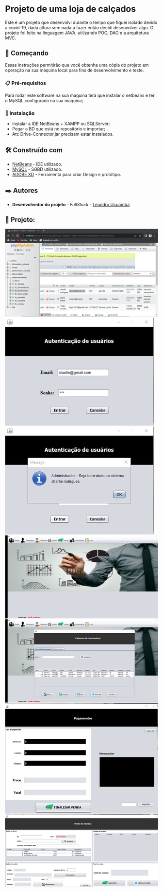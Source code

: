 # Projeto de uma loja de calçados
 Este é um projeto que desenvolvi durante o tempo que fiquei isolado devido a covid-19, dada altura sem nada a fazer então decidi desenvolver algo. O projeto foi feito na linguagem JAVA, utilizando POO, DAO e a arquitetura MVC.
 
 ## 🚀 Começando
 
Essas instruções permitirão que você obtenha uma cópia do projeto em operação na sua máquina local para fins de desenvolvimento e teste.

### 📋 Pré-requisitos

Para rodar este software na sua maquina terá que instalar o netbeans e ter o MySQL configurado na sua maquina;


### 🔧 Instalação

- Instalar a IDE NetBeans + XAMPP ou SQLServer;
- Pegar a BD que está no repositório e importar;
- Att: Drive-Connector.jar precisam estar instalados.


## 🛠️ Construído com

* [NetBeans](https://netbeans.apache.org/) - IDE utilizado.
* [MySQL](https://www.mysql.com/) - SGBD utilizado.
* [ADOBE XD](https://helpx.adobe.com/pt/xd/get-started.html) - Ferramenta para criar Design e protótipo.


## ✒️ Autores

* **Desenvolvedor do projeto** - *FullStack* - [Leandro Ucuamba](https://github.com/LeandroUcuamba)


## 📄 Projeto:

![imagem projeto](https://github.com/LeandroUcuamba/SistemaVendas_Com_JAVA/blob/main/imgReadme/img1.jpg)
![imagem projeto](https://github.com/LeandroUcuamba/SistemaVendas_Com_JAVA/blob/main/imgReadme/img2.jpg)
![imagem projeto](https://github.com/LeandroUcuamba/SistemaVendas_Com_JAVA/blob/main/imgReadme/img3.jpg)
![imagem projeto](https://github.com/LeandroUcuamba/SistemaVendas_Com_JAVA/blob/main/imgReadme/img4.jpg)
![imagem projeto](https://github.com/LeandroUcuamba/SistemaVendas_Com_JAVA/blob/main/imgReadme/img5.jpg)
![imagem projeto](https://github.com/LeandroUcuamba/SistemaVendas_Com_JAVA/blob/main/imgReadme/img6.jpg)
![imagem projeto](https://github.com/LeandroUcuamba/SistemaVendas_Com_JAVA/blob/main/imgReadme/img7.jpg)
